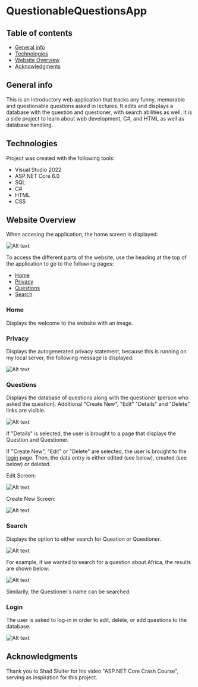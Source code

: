 # QuestionableQuestionsApp
## Table of contents
* [General info](#general-info)
* [Technologies](#technologies)
* [Website Overview](#website-overview)
* [Acknowledgments](#acknowledgments)

## General info
This is an introductory web application that tracks any funny, memorable and questionable questions asked in lectures. It edits and displays a database with the question and questioner, with search abilities as well. It is a side project to learn about web development, C#, and HTML as well as database handling.
	
## Technologies
Project was created with the following tools:
- Visual Studio 2022
- ASP.NET Core 6.0
- SQL
- C#
- HTML
- CSS

## Website Overview
When accesing the application, the home screen is displayed:

<img
src="https://user-images.githubusercontent.com/78566536/220248323-5b4a5e3b-035d-49f0-a262-241be669d5cd.png" 
alt="Alt text"
title="Home Screen">

To access the different parts of the website, use the heading at the top of the application to go to the following pages:
* [Home](#home)
* [Privacy](#privacy)
* [Questions](#questions)
* [Search](#search)

### Home
Displays the welcome to the website with an image.

### Privacy
Displays the autogenerated privacy statement, because this is running on my local server, the following message is displayed:

<img
src="https://user-images.githubusercontent.com/78566536/220249875-d4a3f2e6-091b-4bbe-9e91-552b7d707819.png" 
alt="Alt text"
title="Privacy Page">

### Questions
Displays the database of questions along with the questioner (person who asked the question). Additional "Create New", "Edit" "Details" and "Delete" links are visible.

<img
src="https://user-images.githubusercontent.com/78566536/220250176-07587cd8-1f7c-46ff-9b60-b338e97bf766.png" 
alt="Alt text"
title="Questions Page">

If "Details" is selected, the user is brought to a page that displays the Question and Questioner.

If "Create New", "Edit" or "Delete" are selected, the user is brought to the [login](#login) page. Then, the data entry is either edited (see below), created (see below) or deleted.

Edit Screen:

<img
src="https://user-images.githubusercontent.com/78566536/220252662-f883498b-2988-4791-ba94-777e52270649.png" 
alt="Alt text"
title="Edit">

Create New Screen:

<img
src="https://user-images.githubusercontent.com/78566536/220252770-81c17ab5-f6c9-46d0-af33-553e14360c4d.png" 
alt="Alt text"
title="Create New">

### Search
Displays the option to either search for Question or Questioner.

<img
src="https://user-images.githubusercontent.com/78566536/220251541-8b108bf4-897f-400f-906d-ac18d8a0cba7.png" 
alt="Alt text"
title="Search Page">

For example, if we wanted to search for a question about Africa, the results are shown below:

<img
src="https://user-images.githubusercontent.com/78566536/220251807-5d397977-d0e0-40e3-ae63-a133d549d574.png" 
alt="Alt text"
title="Africa Search">

Similarily, the Questioner's name can be searched.

### Login
The user is asked to log-in in order to edit, delete, or add questions to the database. 

<img
src="https://user-images.githubusercontent.com/78566536/220250848-d621d63a-9545-48d6-8b60-23bfa1dce841.png" 
alt="Alt text"
title="Login Page">



## Acknowledgments
Thank you to Shad Sluiter for his video "ASP.NET Core Crash Course", serving as inspiration for this project.
